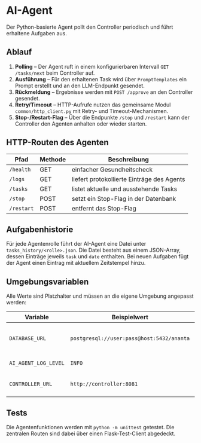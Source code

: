 # AI-Agent

Der Python-basierte Agent pollt den Controller periodisch und führt erhaltene Aufgaben aus.

## Ablauf

1. **Polling** – Der Agent ruft in einem konfigurierbaren Intervall `GET /tasks/next` beim Controller auf.
2. **Ausführung** – Für den erhaltenen Task wird über `PromptTemplates` ein Prompt erstellt und an den LLM-Endpunkt gesendet.
3. **Rückmeldung** – Ergebnisse werden mit `POST /approve` an den Controller gesendet.
4. **Retry/Timeout** – HTTP-Aufrufe nutzen das gemeinsame Modul `common/http_client.py` mit Retry- und Timeout-Mechanismen.
5. **Stop-/Restart-Flag** – Über die Endpunkte `/stop` und `/restart` kann der Controller den Agenten anhalten oder wieder starten.

## HTTP-Routen des Agenten

| Pfad      | Methode | Beschreibung                                   |
|-----------|---------|------------------------------------------------|
| `/health` | GET     | einfacher Gesundheitscheck                     |
| `/logs`   | GET     | liefert protokollierte Einträge des Agents     |
| `/tasks`  | GET     | listet aktuelle und ausstehende Tasks          |
| `/stop`   | POST    | setzt ein Stop-Flag in der Datenbank           |
| `/restart`| POST    | entfernt das Stop-Flag                         |

## Aufgabenhistorie

Für jede Agentenrolle führt der AI-Agent eine Datei unter `tasks_history/<rolle>.json`.
Die Datei besteht aus einem JSON-Array, dessen Einträge jeweils `task` und `date` enthalten.
Bei neuen Aufgaben fügt der Agent einen Eintrag mit aktuellem Zeitstempel hinzu.

## Umgebungsvariablen

Alle Werte sind Platzhalter und müssen an die eigene Umgebung angepasst werden:

| Variable          | Beispielwert                                 | Bedeutung                         |
|-------------------|----------------------------------------------|-----------------------------------|
| `DATABASE_URL`    | `postgresql://user:pass@host:5432/ananta`    | Verbindung zur PostgreSQL-Datenbank |
| `AI_AGENT_LOG_LEVEL` | `INFO`                                    | Log-Level des Agenten             |
| `CONTROLLER_URL`  | `http://controller:8081`                     | Basis-URL des Controllers         |

## Tests

Die Agentenfunktionen werden mit `python -m unittest` getestet. Die zentralen Routen sind dabei über einen Flask-Test-Client abgedeckt.
